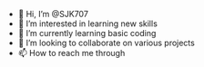 - 👋 Hi, I’m @SJK707
- 👀 I’m interested in learning new skills
- 🌱 I’m currently learning basic coding
- 💞️ I’m looking to collaborate on various projects
- 📫 How to reach me through 

<!---
SJK707/SJK707 is a ✨ special ✨ repository because its `README.md` (this file) appears on your GitHub profile.
You can click the Preview link to take a look at your changes.
--->
